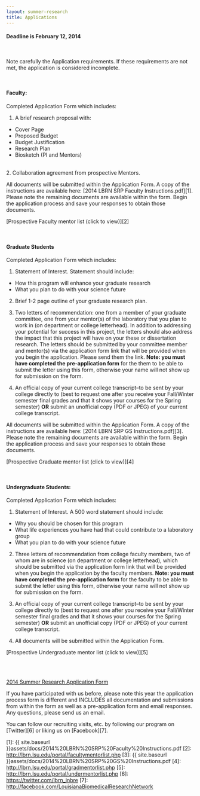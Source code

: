 ```yaml
---
layout: summer-research
title: Applications
---
```


<div class="alert alert-warning alert-block">
  <h4><strong>Deadline is February 12, 2014</strong></h4>
  <br>
  <p>
    Note carefully the Application requirements. If these requirements are not met, the application is considered incomplete.
  </p>
</div>


<br>


#### **Faculty:** ####

Completed Application Form which includes:

1. A brief research proposal with:
  - Cover Page
  - Proposed Budget
  - Budget Justification
  - Research Plan
  - Biosketch (PI and Mentors)
<br>
2. Collaboration agreement from prospective Mentors.

All documents will be submitted within the Application Form. A copy of the instructions are available here: [2014 LBRN SRP Faculty Instructions.pdf][1]. Please note the remaining documents are available within the form. Begin the application process and save your responses to obtain those documents.

[Prospective Faculty mentor list (click to view)][2]


<br>


#### **Graduate Students** ####

Completed Application Form which includes:

1. Statement of Interest. Statement should include:
  - How this program will enhance your graduate research
  - What you plan to do with your science future


2. Brief 1-2 page outline of your graduate research plan.

3. Two letters of recommendation: one from a member of your graduate committee, one from your mentor(s) of the laboratory that you plan to work in (on department or college letterhead). In addition to addressing your potential for success in this project, the letters should also address the impact that this project will have on your these or dissertation research. The letters should be submitted by your committee member and mentor(s) via the application form link that will be provided when you begin the application. Please send them the link. **Note: you must have completed the pre-application form** for the them to be able to submit the letter using this form, otherwise your name will not show up for submission on the form.

4. An official copy of your current college transcript–to be sent by your college directly to (best to request one after you receive your Fall/Winter semester final grades and that it shows your courses for the Spring semester) **OR** submit an unofficial copy (PDF or JPEG) of your current college transcript.

All documents will be submitted within the Application Form. A copy of the instructions are available here: [2014 LBRN SRP GS Instructions.pdf][3]. Please note the remaining documents are available within the form. Begin the application process and save your responses to obtain those documents.

[Prospective Graduate mentor list (click to view)][4]


<br>


#### **Undergraduate Students:** ####

Completed Application Form which includes:

1. Statement of Interest. A 500 word statement should include:
  - Why you should be chosen for this program
  - What life experiences you have had that could contribute to a laboratory group
  - What you plan to do with your science future


2. Three letters of recommendation from college faculty members, two of whom are in science (on department or college letterhead), which should be submitted via the application form link that will be provided when you begin the application by the faculty members. **Note: you must have completed the pre-application form** for the faculty to be able to submit the letter using this form, otherwise your name will not show up for submission on the form.

3. An official copy of your current college transcript–to be sent by your college directly to (best to request one after you receive your Fall/Winter semester final grades and that it shows your courses for the Spring semester) **OR** submit an unofficial copy (PDF or JPEG) of your current college transcript.

4. All documents will be submitted within the Application Form.

[Prospective Undergraduate mentor list (click to view)][5]


<br>
<br>


<a href="https://redcap.lbrn.lsu.edu/surveys/?s=DTy65XzXiA" class="btn btn-large btn-primary" style="margin-bottom: 30px">2014 Summer Research Application Form</a>


If you have participated with us before, please note this year the application process form is different and INCLUDES all documentation and submissions from within the form as well as a pre-application form and email responses. Any questions, please send us an email.

You can follow our recruiting visits, etc. by following our program on [Twitter][6] or liking us on [Facebook][7].


[1]: {{ site.baseurl }}assets/docs/2014%20LBRN%20SRP%20Faculty%20Instructions.pdf
[2]: http://lbrn.lsu.edu/portal/facultymentorlist.php
[3]: {{ site.baseurl }}assets/docs/2014%20LBRN%20SRP%20GS%20Instructions.pdf
[4]: http://lbrn.lsu.edu/portal/gradmentorlist.php
[5]: http://lbrn.lsu.edu/portal/undermentorlist.php
[6]: https://twitter.com/lbrn_inbre
[7]: http://facebook.com/LouisianaBiomedicalResearchNetwork